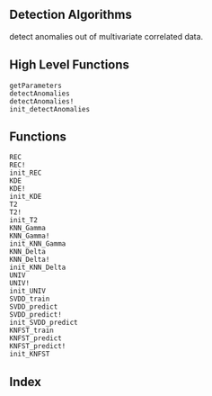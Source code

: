 ## Detection Algorithms

detect anomalies out of multivariate correlated data.

## High Level Functions

```@docs
getParameters
detectAnomalies
detectAnomalies!
init_detectAnomalies
```

## Functions

```@docs
REC
REC!
init_REC
KDE
KDE!
init_KDE
T2
T2!
init_T2
KNN_Gamma
KNN_Gamma!
init_KNN_Gamma
KNN_Delta
KNN_Delta!
init_KNN_Delta
UNIV
UNIV!
init_UNIV
SVDD_train
SVDD_predict
SVDD_predict!
init_SVDD_predict
KNFST_train
KNFST_predict
KNFST_predict!
init_KNFST    
```
  
## Index

```@index
```
